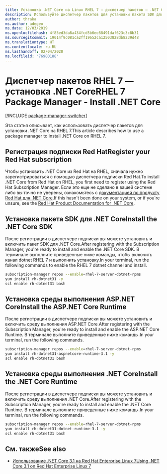 ```yaml
---
title: Установка .NET Core на Linux RHEL 7 — диспетчер пакетов — .NET Core
description: Используйте диспетчер пакетов для установки пакета SDK для .NET Core и среды выполнения на RHEL 7.
author: thraka
ms.author: adegeo
ms.date: 12/03/2019
ms.openlocfilehash: 4f85ed3da8a434fcd5b6ee88491daf623c3c8b31
ms.sourcegitcommit: 19014f9c081ca2ff19652ca12503828db8239d48
ms.translationtype: HT
ms.contentlocale: ru-RU
ms.lasthandoff: 02/04/2020
ms.locfileid: "76980188"
---
```

# <a name="rhel-7-package-manager---install-net-core"></a><span data-ttu-id="6d3eb-103">Диспетчер пакетов RHEL 7 — установка .NET Core</span><span class="sxs-lookup"><span data-stu-id="6d3eb-103">RHEL 7 Package Manager - Install .NET Core</span></span>

[!INCLUDE [package-manager-switcher](includes/package-manager-switcher.md)]

<span data-ttu-id="6d3eb-104">Эта статья описывает, как использовать диспетчер пакетов для установки .NET Core на RHEL 7.</span><span class="sxs-lookup"><span data-stu-id="6d3eb-104">This article describes how to use a package manager to install .NET Core on RHEL 7.</span></span>

## <a name="register-your-red-hat-subscription"></a><span data-ttu-id="6d3eb-105">Регистрация подписки Red Hat</span><span class="sxs-lookup"><span data-stu-id="6d3eb-105">Register your Red Hat subscription</span></span>

<span data-ttu-id="6d3eb-106">Чтобы установить .NET Core из Red Hat на RHEL, сначала нужно зарегистрироваться с помощью диспетчера подписки Red Hat.</span><span class="sxs-lookup"><span data-stu-id="6d3eb-106">To install .NET Core from Red Hat on RHEL, you first need to register using the Red Hat Subscription Manager.</span></span> <span data-ttu-id="6d3eb-107">Если это еще не сделано в вашей системе либо вы точно не уверены, ознакомьтесь с [документацией по продукту Red Hat для .NET Core](https://access.redhat.com/documentation/net_core/).</span><span class="sxs-lookup"><span data-stu-id="6d3eb-107">If this hasn't been done on your system, or if you're unsure, see the [Red Hat Product Documentation for .NET Core](https://access.redhat.com/documentation/net_core/).</span></span>

## <a name="install-the-net-core-sdk"></a><span data-ttu-id="6d3eb-108">Установка пакета SDK для .NET Core</span><span class="sxs-lookup"><span data-stu-id="6d3eb-108">Install the .NET Core SDK</span></span>

<span data-ttu-id="6d3eb-109">После регистрации в диспетчере подписки вы можете установить и включить пакет SDK для .NET Core.</span><span class="sxs-lookup"><span data-stu-id="6d3eb-109">After registering with the Subscription Manager, you're ready to install and enable the .NET Core SDK.</span></span> <span data-ttu-id="6d3eb-110">В терминале выполните приведенные ниже команды, чтобы включить канал dotnet RHEL 7 и выполнить установку.</span><span class="sxs-lookup"><span data-stu-id="6d3eb-110">In your terminal, run the following commands to enable the RHEL 7 dotnet channel and install.</span></span>

```bash
subscription-manager repos --enable=rhel-7-server-dotnet-rpms
yum install rh-dotnet31 -y
scl enable rh-dotnet31 bash
```

## <a name="install-the-aspnet-core-runtime"></a><span data-ttu-id="6d3eb-111">Установка среды выполнения ASP.NET Core</span><span class="sxs-lookup"><span data-stu-id="6d3eb-111">Install the ASP.NET Core Runtime</span></span>

<span data-ttu-id="6d3eb-112">После регистрации в диспетчере подписки вы можете установить и включить среду выполнения ASP.NET Core.</span><span class="sxs-lookup"><span data-stu-id="6d3eb-112">After registering with the Subscription Manager, you're ready to install and enable the ASP.NET Core Runtime.</span></span> <span data-ttu-id="6d3eb-113">В терминале выполните приведенные ниже команды.</span><span class="sxs-lookup"><span data-stu-id="6d3eb-113">In your terminal, run the following commands.</span></span>

```bash
subscription-manager repos --enable=rhel-7-server-dotnet-rpms
yum install rh-dotnet31-aspnetcore-runtime-3.1 -y
scl enable rh-dotnet31 bash
```

## <a name="install-the-net-core-runtime"></a><span data-ttu-id="6d3eb-114">Установка среды выполнения .NET Core</span><span class="sxs-lookup"><span data-stu-id="6d3eb-114">Install the .NET Core Runtime</span></span>

<span data-ttu-id="6d3eb-115">После регистрации в диспетчере подписки вы можете установить и включить среду выполнения .NET Core.</span><span class="sxs-lookup"><span data-stu-id="6d3eb-115">After registering with the Subscription Manager, you're ready to install and enable the .NET Core Runtime.</span></span> <span data-ttu-id="6d3eb-116">В терминале выполните приведенные ниже команды.</span><span class="sxs-lookup"><span data-stu-id="6d3eb-116">In your terminal, run the following commands.</span></span>

```bash
subscription-manager repos --enable=rhel-7-server-dotnet-rpms
yum install rh-dotnet31-dotnet-runtime-3.1 -y
scl enable rh-dotnet31 bash
```

## <a name="see-also"></a><span data-ttu-id="6d3eb-117">См. также</span><span class="sxs-lookup"><span data-stu-id="6d3eb-117">See also</span></span>

- [<span data-ttu-id="6d3eb-118">Использование .NET Core 3.1 на Red Hat Enterprise Linux 7</span><span class="sxs-lookup"><span data-stu-id="6d3eb-118">Using .NET Core 3.1 on Red Hat Enterprise Linux 7</span></span>](https://access.redhat.com/documentation/en-us/net_core/3.1/html/getting_started_guide/gs_install_dotnet)
